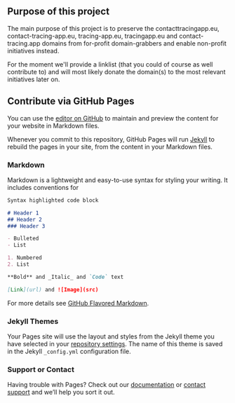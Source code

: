 ## Purpose of this project

The main purpose of this project is to preserve the contacttracingapp.eu, contact-tracing-app.eu, tracing-app.eu, tracingapp.eu and contact-tracing.app domains from for-profit domain-grabbers and enable non-profit initiatives instead.

For the moment we'll provide a linklist (that you could of course as well contribute to) and will most likely donate the domain(s) to the most relevant initiatives later on.

## Contribute via GitHub Pages

You can use the [editor on GitHub](https://github.com/mfranzke/tracing-app.eu/edit/master/README.md) to maintain and preview the content for your website in Markdown files.

Whenever you commit to this repository, GitHub Pages will run [Jekyll](https://jekyllrb.com/) to rebuild the pages in your site, from the content in your Markdown files.

### Markdown

Markdown is a lightweight and easy-to-use syntax for styling your writing. It includes conventions for

```markdown
Syntax highlighted code block

# Header 1
## Header 2
### Header 3

- Bulleted
- List

1. Numbered
2. List

**Bold** and _Italic_ and `Code` text

[Link](url) and ![Image](src)
```

For more details see [GitHub Flavored Markdown](https://guides.github.com/features/mastering-markdown/).

### Jekyll Themes

Your Pages site will use the layout and styles from the Jekyll theme you have selected in your [repository settings](https://github.com/mfranzke/tracing-app.eu/settings). The name of this theme is saved in the Jekyll `_config.yml` configuration file.

### Support or Contact

Having trouble with Pages? Check out our [documentation](https://help.github.com/categories/github-pages-basics/) or [contact support](https://github.com/contact) and we’ll help you sort it out.
